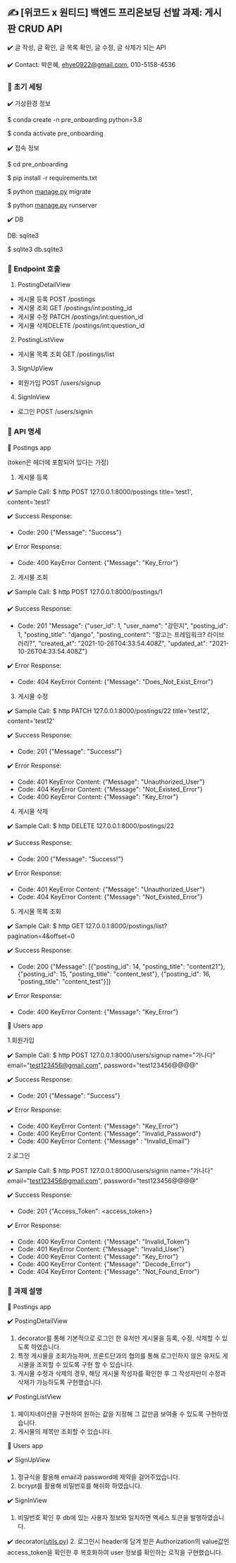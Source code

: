 ## ✍️ [위코드 x 원티드] 백엔드 프리온보딩 선발 과제: 게시판 CRUD API

✔️ 글 작성, 글 확인, 글 목록 확인, 글 수정, 글 삭제가 되는 API

✔️ Contact: 박은혜, [ehye0922@gmail.com](mailto:ehye0922@gmail.com), 010-5158-4536

### 📌 초기 세팅

✔️ 가상환경 정보

$ conda create -n pre_onboarding python=3.8

$ conda activate pre_onboarding

✔️ 접속 정보

$ cd pre_onboarding

$ pip install -r requirements.txt

$ python [manage.py](http://manage.py/) migrate

$ python [manage.py](http://manage.py/) runserver

✔️ DB

DB: sqlite3

$ sqlite3 db.sqlite3

### 📌 Endpoint 호출

1. PostingDetailView
- 게시물 등록 POST /postings
- 게시물 조회 GET /postings/int:posting_id
- 게시물 수정 PATCH /postings/int:question_id
- 게시물 삭제DELETE /postings/int:question_id

2. PostingListView
- 게시물 목록 조회 GET /postings/list

3. SignUpView
- 회원가입 POST /users/signup

4. SignInView
- 로그인 POST /users/signin

### 📌 API 명세

📕 Postings app

(token은 헤더에 포함되어 있다는 가정)

1. 게시물 등록

✔️ Sample Call:
$ http POST 127.0.0.1:8000/postings title='test1', content='test1'

✔️ Success Response:
* Code: 200 {"Message": "Success"}

✔️ Error Response:
* Code: 400 KeyError Content: {"Message": "Key_Error"}

2. 게시물 조회

✔️ Sample Call:
$ http POST 127.0.0.1:8000/postings/1

✔️ Success Response:

* Code: 201 "Message": {"user_id": 1,
"user_name": "강민지",
"posting_id": 1,
"posting_title": "django",
"posting_content": "장고는 프레임워크? 라이브러리?",
"created_at": "2021-10-26T04:33:54.408Z",
"updated_at": "2021-10-26T04:33:54.408Z"}

✔️ Error Response:
* Code: 404 KeyError Content: {"Message": "Does_Not_Exist_Error"}

3. 게시물 수정

✔️ Sample Call:
$ http PATCH 127.0.0.1:8000/postings/22 title='test12', content='test12'

✔️ Success Response:
* Code: 201 {"Message": "Success!"}

✔️ Error Response:
* Code: 401 KeyError Content: {"Message": "Unauthorized_User"}
* Code: 404 KeyError Content: {"Message": "Not_Existed_Error"}
* Code: 400 KeyError Content: {"Message": "Key_Error"}

4. 게시물 삭제

✔️ Sample Call:
$ http DELETE 127.0.0.1:8000/postings/22

✔️ Success Response:
* Code: 200 {"Message": "Success!"}

✔️ Error Response:
* Code: 401 KeyError Content: {"Message": "Unauthorized_User"}
* Code: 404 KeyError Content: {"Message": "Not_Existed_Error"}

5. 게시물 목록 조회

✔️ Sample Call:
$ http GET 127.0.0.1:8000/postings/list?pagination=4&offset=0

✔️ Success Response:
* Code: 200 {"Message": [{"posting_id": 14, "posting_title": "content21"},
    {"posting_id": 15, "posting_title": "content_test"},
    {"posting_id": 16, "posting_title": "content_test"}]}
    
✔️ Error Response:
* Code: 400 KeyError Content: {"Message": "Key_Error"}

📕 Users app

1.회원가입

✔️ Sample Call:
$ http POST 127.0.0.1:8000/users/signup name="가나다" email="test123456@gmail.com", password="test123456@@@@"

✔️ Success Response:
* Code: 201 {"Message": "Success"}

✔️ Error Response:
* Code: 400 KeyError Content: {"Message": "Key_Error"}
* Code: 400 KeyError Content: {"Message": "Invalid_Password"}
* Code: 400 KeyError Content: {"Message" : "Invalid_Email"}

2.로그인

✔️ Sample Call:
$ http POST 127.0.0.1:8000/users/signin name="가나다" email="test123456@gmail.com", password="test123456@@@@"

✔️ Success Response:
* Code: 201 {"Access_Token": <access_token>}

✔️ Error Response:
* Code: 400 KeyError Content: {"Message": "Invalid_Token"}
* Code: 401 KeyError Content: {"Message": "Invalid_User"}
* Code: 400 KeyError Content: {"Message": "Key_Error"}
* Code: 400 KeyError Content: {"Message": "Decode_Error"}
* Code: 404 KeyError Content: {"Message": "Not_Found_Error"}

### 📌 과제 설명

📕 Postings app

✔️ PostingDetailView
1. decorator를 통해 기본적으로 로그인 한 유저만 게시물을 등록, 수정, 삭제할 수 있도록 하였습니다.
2. 특정 게시물을 조회가능하며, 프론트단과의 협의를 통해 로그인하지 않은 유저도 게시물을 조회할 수 있도록 구현 할 수 있습니다.
3. 게시물 수정과 삭제의 경우, 해당 게시물 작성자를 확인한 후 그 작성자만이 수정과 삭제가 가능하도록 구현했습니다.

✔️ PostingListView
1. 페이지네이션을 구현하여 원하는 값을 지정해 그 값만큼 보여줄 수 있도록 구현하였습니다.
2. 게시물의 제목만 조회할 수 있습니다.

📕 Users app

✔️ SignUpView
1. 정규식을 활용해 email과 password에 제약을 걸어주었습니다.
2. bcrypt를 활용해 비밀번호를 해쉬화 하였습니다.

✔️ SignInView
1. 비밀번호 확인 후 db에 있는 사용자 정보와 일치하면 엑세스 토큰을 발행하였습니다.

✔️ decorator([utils.py](http://utils.py/))
2. 로그인시 header에 담겨 받은 Authorization의 value값인 access_token을 확인한 후 복호화하여 user 정보를 확인하는 로직을 구현했습니다.
